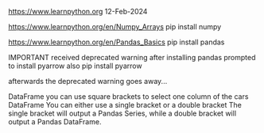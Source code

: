 https://www.learnpython.org
12-Feb-2024

https://www.learnpython.org/en/Numpy_Arrays
pip install numpy


https://www.learnpython.org/en/Pandas_Basics
pip install pandas

IMPORTANT
received deprecated warning after installing pandas
prompted to install pyarrow also
pip install pyarrow

afterwards the deprecated warning goes away...

DataFrame
you can use square brackets to select one column of the cars DataFrame
You can either use a single bracket or a double bracket
The single bracket will output a Pandas Series, while a double bracket will output a Pandas DataFrame.